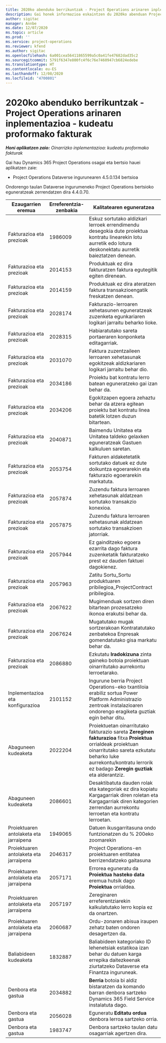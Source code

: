 ```yaml
---
title: 2020ko abenduko berrikuntzak - Project Operations arinaren inplementazioa - kudeatu proformako fakturak
description: Gai honek informazioa eskaintzen du 2020ko abenduan Project Operations arinaren inplementazioaren bertsioan eskuragarri dauden kalitate-eguneratzeei buruz, - proformako fakturak erabiltzea.
author: sigitac
manager: Annbe
ms.date: 12/07/2020
ms.topic: article
ms.prod: ''
ms.service: project-operations
ms.reviewer: kfend
ms.author: sigitac
ms.openlocfilehash: 6a001cea56411865599a5c0a41fe47682dad35c2
ms.sourcegitcommit: 5791f6347e800fc4f6c76e7460947cb6824edebe
ms.translationtype: HT
ms.contentlocale: eu-ES
ms.lasthandoff: 12/08/2020
ms.locfileid: "4700801"
---
```

# <a name="whats-new-december-2020---project-operations-lite-deployment---deal-to-proforma-invoicing"></a>2020ko abenduko berrikuntzak - Project Operations arinaren inplementazioa - kudeatu proformako fakturak

_**Honi aplikatzen zaio:** Oinarrizko inplementazioa: kudeatu proformako fakturak_

Gai hau Dynamics 365 Project Operations osagai eta bertsio hauei aplikatzen zaie:

  - Project Operations Dataverse ingurunearen 4.5.0.134 bertsioa 

Ondorengo taulan Dataverse ingurumeneko Project Operations bertsioko eguneratzeak zerrendatzen dira 4.4.0.70.

| **Ezaugarrien eremua** | **Erreferentzia-zenbakia** | **Kalitatearen eguneratzea** |
| --- | --- | --- |
| Fakturazioa eta prezioak | 1986009 | Eskuz sortutako aldizkari lerroek errendimendu desegokia dute proiektua kontratu linearekin lotu aurretik edo lotura deskonektatu aurretik baieztatzen denean. |
| Fakturazioa eta prezioak | 2014153 | Produktuak ez dira fakturatzen faktura egutegitik egiten direnean. |
| Fakturazioa eta prezioak | 2014159 | Produktuak ez dira ateratzen faktura transakzioengatik freskatzen denean. |
| Fakturazioa eta prezioak | 2028174 | Fakturazio-lerroaren xehetasunen eguneratzeak zuzenketa egunkariaren logikari jarraitu beharko lioke. |
| Fakturazioa eta prezioak | 2028315 | Habiaratutako sareta portaeraren konponketa editagarriak. |
| Fakturazioa eta prezioak | 2031070 | Faktura zuzentzaileen lerroaren xehetasunak egokitzeak aldizkariaren logikari jarraitu behar dio. |
| Fakturazioa eta prezioak | 2034186 | Proiektu bat kontratu lerro batean eguneratzeko gai izan behar da. |
| Fakturazioa eta prezioak | 2034206 | Egokitzapen egoera zehaztu behar da atzera egitean proiektu bat kontratu linea batetik lotzen duzun bitartean. |
| Fakturazioa eta prezioak | 2040871 | Baimendu Unitatea eta Unitatea taldeko gelaxken eguneratzeak Gastuen kalkuluen saretan. |
| Fakturazioa eta prezioak | 2053754 | Fakturen aldaketetatik sortutako datuek ez dute doikuntza egoerarekin eta fakturazio egoerarekin markatuta. |
| Fakturazioa eta prezioak | 2057874 | Zuzendu faktura lerroaren xehetasunak aldatzean sortutako transakzio konexioa. |
| Fakturazioa eta prezioak | 2057875 | Zuzendu faktura lerroaren xehetasunak aldatzean sortutako transakzioen jatorriak. |
| Fakturazioa eta prezioak | 2057944 | Ez gainditzeko egoera ezarrita dago faktura zuzenketatik fakturatzeko prest ez dauden faktuei dagokienez. |
| Fakturazioa eta prezioak | 2057963 | Zatitu Sortu\_Sortu produktuaren pribilegioa\_ProjectContract pribilegioa. |
| Fakturazioa eta prezioak | 2067622 | Mugimenduak sortzen diren bitartean prozesatzeko ikonoa erakutsi behar da. |
| Fakturazioa eta prezioak | 2067624 | Mugatutako mugak sortzerakoan Kontratatutako zenbatekoa Enpresak gomendatutako gisa markatu behar da. |
| Fakturazioa eta prezioak | 2086880 | Ezkutatu **Iradokizuna** zinta gaineko botoia proiektuan oinarritutako aurrekontu lerroetarako. |
| Inplementazioa eta konfigurazioa | 2101152 | Ingurune berria Project Operations-eko txantiloia erabiliz sortua Power Platform Administrazio zentroak instalazioaren ondorengo eragiketa guztiak egin behar ditu. |
|   Abaguneen kudeaketa | 2022204 | Proiektuetan oinarritutako fakturazio sareta **Zereginen fakturazioa** fitxa **Proiektua** orrialdeak proiektuan oinarritutako sareta ezkutatu beharko luke aurrekontu/kontratu lerrorik ez badago **Zeregin guztiak** eta alderantziz. |
|   Abaguneen kudeaketa | 2086601 | Desaktibatuta dauden rolak eta kategoriak ez dira kopiatu Kargagarriak diren roletan eta Kargagarriak diren kategorien zerrendan aurrekontu lerroetan eta kontratu lerroetan. |
| Proiektuaren antolaketa eta jarraipena | 1949065 | Datuen ikusgarritasuna ondo funtzionatzen du % 200eko zoomarekin |
| Proiektuaren antolaketa eta jarraipena | 2046317 | Project Operations-en proiektuaren entitatea berrizendatzeko gaitasuna |
| Proiektuaren antolaketa eta jarraipena | 2057171 | Errorea eguneratu da **Proiektua hasteko data** eremua hutsik dago **Proiektua** orrialdea. |
| Proiektuaren antolaketa eta jarraipena | 2057197 | Zereginaren erreferentziarekin kalkulatutako lerro kopia ez da onartzen. |
| Proiektuaren antolaketa eta jarraipena | 2060687 | Ordu-zonaren abisua iraupen zehatz baten ondoren desagertzen da. |
| Baliabideen kudeaketa | 1832887 | Baliabideen kategoriako ID lehenetsiak estatikoa izan behar du datuen karga errepika daitezkeenak ziurtatzeko Dataverse eta Finantza inguruneak. |
| Denbora eta gastua | 2034882 | **Berria** botoia bi aldiz bistaratzen da komando barran denbora sartzeko Dynamics 365 Field Service instalatuta dago. |
| Denbora eta gastua | 2056028 | Eguneratu **Editatu ordua** denbora lerroa sartzeko orria. |
| Denbora eta gastua | 1983747 | Denbora sartzeko taulan datu osagarriak agertzen dira. |
